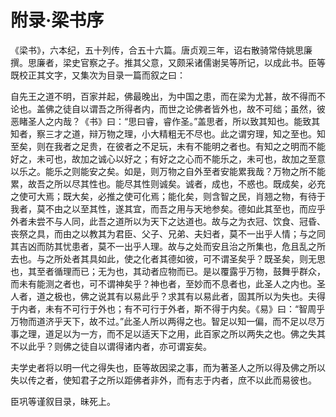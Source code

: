 # 附录·梁书序

《梁书》，六本纪，五十列传，合五十六篇。唐贞观三年，诏右散骑常侍姚思廉撰。思廉者，梁史官察之子。推其父意，又颇采诸儒谢吴等所记，以成此书。臣等既校正其文字，又集次为目录一篇而叙之曰：

自先王之道不明，百家并起，佛最晚出，为中国之患，而在梁为尤甚，故不得而不论也。盖佛之徒自以谓吾之所得者内，而世之论佛者皆外也，故不可绌；虽然，彼恶睹圣人之内哉？《书》曰：“思曰睿，睿作圣。”盖思者，所以致其知也。能致其知者，察三才之道，辩万物之理，小大精粗无不尽也。此之谓穷理，知之至也。知至矣，则在我者之足贵，在彼者之不足玩，未有不能明之者也。有知之之明而不能好之，未可也，故加之诚心以好之；有好之之心而不能乐之，未可也，故加之至意以乐之。能乐之则能安之矣。如是，则万物之自外至者安能累我哉？万物之所不能累，故吾之所以尽其性也。能尽其性则诚矣。诚者，成也，不惑也。既成矣，必充之使可大焉；既大矣，必推之使可化焉；能化矣，则含智之民，肖翘之物，有待于我者，莫不由之以至其性，遂其宜，而吾之用与天地参矣。德如此其至也，而应乎外者未尝不与人同，此吾之道所以为天下之达道也。故与之为衣冠、饮食、冠昏、丧祭之具，而由之以教其为君臣、父子、兄弟、夫妇者，莫不一出乎人情；与之同其吉凶而防其忧患者，莫不一出乎人理。故与之处而安且治之所集也，危且乱之所去也。与之所处者其具如此，使之化者其德如彼，可不谓圣矣乎？既圣矣，则无思也，其至者循理而已；无为也，其动者应物而已。是以覆露乎万物，鼓舞乎群众，而未有能测之者也，可不谓神矣乎？神也者，至妙而不息者也，此圣人之内也。圣人者，道之极也，佛之说其有以易此乎？求其有以易此者，固其所以为失也。夫得于内者，未有不可行于外也；有不可行于外者，斯不得于内矣。《易》曰：“智周乎万物而道济乎天下，故不过。”此圣人所以两得之也。智足以知一偏，而不足以尽万事之理，道足以为一方，而不足以适天下之用，此百家之所以两失之也。佛之失其不以此乎？则佛之徒自以谓得诸内者，亦可谓妄矣。

夫学史者将以明一代之得失也，臣等故因梁之事，而为著圣人之所以得及佛之所以失以传之者，使知君子之所以距佛者非外，而有志于内者，庶不以此而易彼也。

臣巩等谨叙目录，昧死上。
